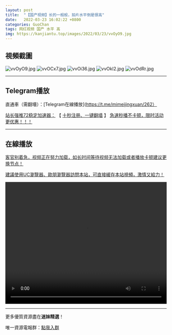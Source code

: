 ```yaml
---
layout: post
title:  "【国产视频】长的一般般，拍片水平倒是很高"
date:   2022-03-23 16:02:22 +0800
categories: GuoChan
tags: 网红视频 国产 水平 高
img: https://kanjiantu.top/images/2022/03/23/vvOyO9.jpg
---
```



## 視頻截圖

![vvOyO9.jpg](https://kanjiantu.top/images/2022/03/23/vvOyO9.jpg)
![vvOCx7.jpg](https://kanjiantu.top/images/2022/03/23/vvOCx7.jpg)
![vvOi36.jpg](https://kanjiantu.top/images/2022/03/23/vvOi36.jpg)
![vvOkl2.jpg](https://kanjiantu.top/images/2022/03/23/vvOkl2.jpg)
![vvOdRr.jpg](https://kanjiantu.top/images/2022/03/23/vvOdRr.jpg)

* * *
## Telegram播放

直通車（需翻墻）：[Telegram在線播放](https://t.me/mimeijingxuan/262）

<u>站长强推72稳定加速器：</u> 【 [十秒注册、一键翻墙](https://www.mimei.blog/skip/vpn.html) 】
<u>  急速秒播不卡顿，限时活动更优惠！！！</u>
* * *
## 在線播放
<u>客官别着急，视频正在努力加载，如长时间等待视频无法加载或者播放卡顿建议更换节点！</u>

<u>建議使用UC瀏覽器、歐朋瀏覽器訪問本站，可直接緩存本站視頻，激情又給力！</u>
<center><video src="https://cdn.publer.io/uploads/videos/6247fe45db279731bbdeaffe/8ec8ca990e87d97f37867e5e4174b261.mp4" width="100%" height="380px" controls="controls"></video></center>



* * *
更多優質資源盡在**迷妹精選**！

唯一資源電報群：[點我入群](https://t.me/mimeijingxuan)


